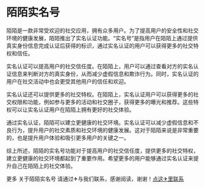 # 陌陌实名号

陌陌是一款非常受欢迎的社交应用，拥有众多用户。为了提高用户的安全性和社交环境的健康发展，陌陌推出了实名认证功能。“实名号”是指用户在陌陌上通过提供真实身份信息完成认证后获得的标识，通过实名认证的用户可以获得更多的社交特权和信任。

实名认证可以提高用户的社交信任度。在陌陌上，用户可以通过查看对方的实名认证信息来判断对方的真实身份，从而减少虚假信息和欺诈行为。同时，实名认证的用户在社交活动中也会更受其他用户的信任和欢迎。

实名认证还可以提供更多的社交特权。在陌陌上，实名认证用户可以获得更多的社交权限和功能，例如参与更多的活动和社交圈子，获得更多的曝光和推荐。这些特权可以让实名认证用户在陌陌上拥有更好的社交体验。

通过实名认证，陌陌可以建立更健康的社交环境。实名认证可以减少虚假信息和不良行为，提升用户的社交素质和社交环境的健康发展。这对于陌陌来说是非常重要的，也是提升用户体验和吸引更多用户的关键之一。

综上所述，陌陌的实名号功能对于提高用户的社交信任度，提供更多的社交特权，建立更健康的社交环境都起到了重要作用。希望更多的用户能够通过实名认证来提升自己在陌陌上的社交体验。

更多 关于陌陌实名号 请通过✈与我们联系，感谢阅读，谢谢！[点这✈里联系](https://add.k02.cc)
